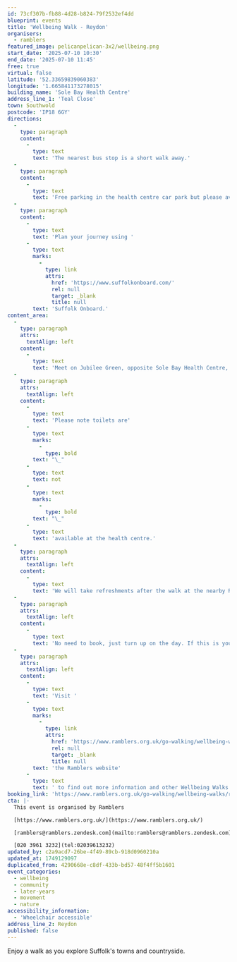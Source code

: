 ```yaml
---
id: 73cf307b-fb88-4d28-b824-79f2532ef4dd
blueprint: events
title: 'Wellbeing Walk - Reydon'
organisers:
  - ramblers
featured_image: pelicanpelican-3x2/wellbeing.png
start_date: '2025-07-10 10:30'
end_date: '2025-07-10 11:45'
free: true
virtual: false
latitude: '52.33659839060383'
longitude: '1.665841173278015'
building_name: 'Sole Bay Health Centre'
address_line_1: 'Teal Close'
town: Southwold
postcode: 'IP18 6GY'
directions:
  -
    type: paragraph
    content:
      -
        type: text
        text: 'The nearest bus stop is a short walk away.'
  -
    type: paragraph
    content:
      -
        type: text
        text: 'Free parking in the health centre car park but please avoid parking there if it is busy. There are places to park safely on neighbouring roads.'
  -
    type: paragraph
    content:
      -
        type: text
        text: 'Plan your journey using '
      -
        type: text
        marks:
          -
            type: link
            attrs:
              href: 'https://www.suffolkonboard.com/'
              rel: null
              target: _blank
              title: null
        text: 'Suffolk Onboard.'
content_area:
  -
    type: paragraph
    attrs:
      textAlign: left
    content:
      -
        type: text
        text: 'Meet on Jubilee Green, opposite Sole Bay Health Centre, for this wheelchair friendly walk.'
  -
    type: paragraph
    attrs:
      textAlign: left
    content:
      -
        type: text
        text: 'Please note toilets are'
      -
        type: text
        marks:
          -
            type: bold
        text: "\_"
      -
        type: text
        text: not
      -
        type: text
        marks:
          -
            type: bold
        text: "\_"
      -
        type: text
        text: 'available at the health centre.'
  -
    type: paragraph
    attrs:
      textAlign: left
    content:
      -
        type: text
        text: 'We will take refreshments after the walk at the nearby Randolph hotel.'
  -
    type: paragraph
    attrs:
      textAlign: left
    content:
      -
        type: text
        text: 'No need to book, just turn up on the day. If this is your first walk you will be required to complete a registration form before the walk.'
  -
    type: paragraph
    attrs:
      textAlign: left
    content:
      -
        type: text
        text: 'Visit '
      -
        type: text
        marks:
          -
            type: link
            attrs:
              href: 'https://www.ramblers.org.uk/go-walking/wellbeing-walks-groups/ramblers-wellbeing-walks-suffolk'
              rel: null
              target: _blank
              title: null
        text: 'the Ramblers website'
      -
        type: text
        text: ' to find out more information and other Wellbeing Walks. '
booking_link: 'https://www.ramblers.org.uk/go-walking/wellbeing-walks/reydon-smear-grade-3-13'
cta: |-
  This event is organised by Ramblers

  [https://www.ramblers.org.uk/](https://www.ramblers.org.uk/) 

  [ramblers@ramblers.zendesk.com](mailto:ramblers@ramblers.zendesk.com)

  [020 3961 3232](tel:02039613232)
updated_by: c2a9acd7-26be-4f49-89cb-918d0960210a
updated_at: 1749129097
duplicated_from: 4290668e-c8df-433b-bd57-48f4ff5b1601
event_categories:
  - wellbeing
  - community
  - later-years
  - movement
  - nature
accessibility_information:
  - 'Wheelchair accessible'
address_line_2: Reydon
published: false
---
```

Enjoy a walk as you explore Suffolk's towns and countryside.